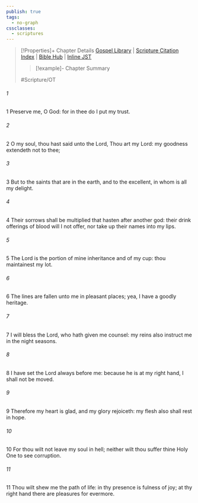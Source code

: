 ```yaml
---
publish: true
tags:
  - no-graph
cssclasses:
  - scriptures
---
```

>[!Properties]+ Chapter Details
>[Gospel Library](https://churchofjesuschrist.org/study/scriptures/ot/ps/16?lang=eng)    |    [Scripture Citation Index](https://scriptures.byu.edu/#07710::c07710)    |    [Bible Hub](https://biblehub.com/psalms/16.htm)    |    [Inline JST](https://scripturetoolbox.com/html/ic/Psalms/16.html)
>>[!example]- Chapter Summary
>> 
> 
>
>#Scripture/OT
###### 1
1 Preserve me, O God: for in thee do I put my trust.
###### 2
2 O my soul, thou hast said unto the Lord, Thou art my Lord: my goodness extendeth not to thee;
###### 3
3 But to the saints that are in the earth, and to the excellent, in whom is all my delight.
###### 4
4 Their sorrows shall be multiplied that hasten after another god: their drink offerings of blood will I not offer, nor take up their names into my lips.
###### 5
5 The Lord is the portion of mine inheritance and of my cup: thou maintainest my lot.
###### 6
6 The lines are fallen unto me in pleasant places; yea, I have a goodly heritage.
###### 7
7 I will bless the Lord, who hath given me counsel: my reins also instruct me in the night seasons.
###### 8
8 I have set the Lord always before me: because he is at my right hand, I shall not be moved.
###### 9
9 Therefore my heart is glad, and my glory rejoiceth: my flesh also shall rest in hope.
###### 10
10 For thou wilt not leave my soul in hell; neither wilt thou suffer thine Holy One to see corruption.
###### 11
11 Thou wilt shew me the path of life: in thy presence is fulness of joy; at thy right hand there are pleasures for evermore.
